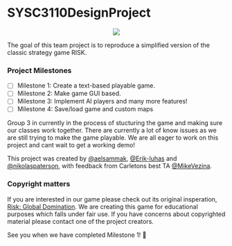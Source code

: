 # SYSC3110DesignProject

<p align="center">
  <img src="https://external-content.duckduckgo.com/iu/?u=https%3A%2F%2Fcdn-www.bluestacks.com%2Fbs-images%2Flogo239.png&f=1&nofb=1" />
</p>

The goal of this team project is to reproduce a simplified version of the classic strategy game RISK.

### Project Milestones

- [ ] Milestone 1: Create a text-based playable game.
- [ ] Milestone 2: Make game GUI based.
- [ ] Milestone 3: Implement AI players and many more features!
- [ ] Milestone 4: Save/load game and custom maps

Group 3 in currently in the process of stucturing the game and making sure our classes work together. 
There are currently a lot of know issues as we are still trying to make the game playable.
We are all eager to work on this project and cant wait to get a working demo!

This project was created by [@aelsammak](https://github.com/aelsammak), [@Erik-Iuhas](https://github.com/Erik-Iuhas) and [@nikolaspaterson](https://github.com/nikolaspaterson), with feedback from Carletons best TA [@MikeVezina](https://github.com/MikeVezina).

### Copyright matters
If you are interested in our game please check out its original insperation, [Risk: Global Domination](https://store.steampowered.com/app/1128810/RISK_Global_Domination/).
We are creating this game for educational purposes which falls under fair use.
If you have concerns about copyrighted material please contact one of the project creators.

See you when we have completed Milestone 1! :metal:


